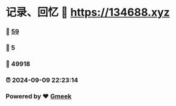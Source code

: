 # 记录、回忆 :link: https://134688.xyz 
### :page_facing_up: [59](https://134688.xyz/tag.html) 
### :speech_balloon: 5 
### :hibiscus: 49918 
### :alarm_clock: 2024-09-09 22:23:14 
### Powered by :heart: [Gmeek](https://github.com/Meekdai/Gmeek)
